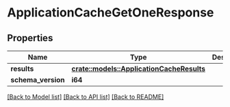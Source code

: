 # ApplicationCacheGetOneResponse

## Properties

Name | Type | Description | Notes
------------ | ------------- | ------------- | -------------
**results** | [**crate::models::ApplicationCacheResults**](ApplicationCacheResults.md) |  | 
**schema_version** | **i64** |  | 

[[Back to Model list]](../README.md#documentation-for-models) [[Back to API list]](../README.md#documentation-for-api-endpoints) [[Back to README]](../README.md)


